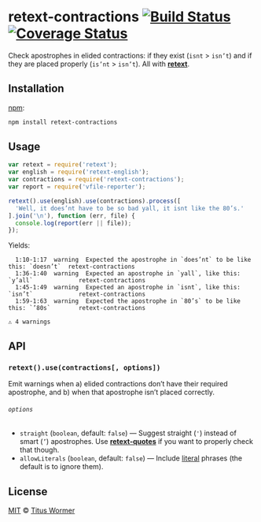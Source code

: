 # retext-contractions [![Build Status][travis-badge]][travis] [![Coverage Status][codecov-badge]][codecov]

Check apostrophes in elided contractions: if they exist (`isnt` >
`isn’t`) and if they are placed properly (`is’nt` > `isn’t`).  All with
[**retext**][retext].

## Installation

[npm][npm-install]:

```bash
npm install retext-contractions
```

## Usage

```javascript
var retext = require('retext');
var english = require('retext-english');
var contractions = require('retext-contractions');
var report = require('vfile-reporter');

retext().use(english).use(contractions).process([
  'Well, it does’nt have to be so bad yall, it isnt like the 80’s.'
].join('\n'), function (err, file) {
  console.log(report(err || file));
});
```

Yields:

```text
  1:10-1:17  warning  Expected the apostrophe in `does’nt` to be like this: `doesn’t`  retext-contractions
  1:36-1:40  warning  Expected an apostrophe in `yall`, like this: `y’all`             retext-contractions
  1:45-1:49  warning  Expected an apostrophe in `isnt`, like this: `isn’t`             retext-contractions
  1:59-1:63  warning  Expected the apostrophe in `80’s` to be like this: `’80s`        retext-contractions

⚠ 4 warnings
```

## API

### `retext().use(contractions[, options])`

Emit warnings when a) elided contractions don’t have their required
apostrophe, and b) when that apostrophe isn’t placed correctly.

###### `options`

*   `straight` (`boolean`, default: `false`)
    — Suggest straight (`'`) instead of smart (`’`) apostrophes.
    Use [**retext-quotes**][quotes] if you want to properly check
    that though.
*   `allowLiterals` (`boolean`, default: `false`)
    — Include [literal][] phrases (the default is to ignore them).

## License

[MIT][license] © [Titus Wormer][author]

<!-- Definitions -->

[travis-badge]: https://img.shields.io/travis/wooorm/retext-contractions.svg

[travis]: https://travis-ci.org/wooorm/retext-contractions

[codecov-badge]: https://img.shields.io/codecov/c/github/wooorm/retext-contractions.svg

[codecov]: https://codecov.io/github/wooorm/retext-contractions

[npm-install]: https://docs.npmjs.com/cli/install

[license]: LICENSE

[author]: http://wooorm.com

[retext]: https://github.com/wooorm/retext

[quotes]: https://github.com/wooorm/retext-quotes

[literal]: https://github.com/wooorm/nlcst-is-literal
